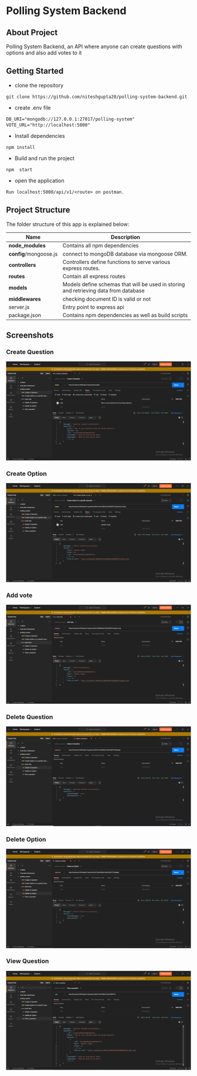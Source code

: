 # Polling System Backend

## About Project

Polling System Backend, an API where anyone can create questions with options and also add votes to it

## Getting Started

- clone the repository

```
git clone https://github.com/niteshgupta20/polling-system-backend.git
```

- create .env file
```
DB_URI="mongodb://127.0.0.1:27017/polling-system"
VOTE_URL="http://localhost:5000"
```

- Install dependencies

```
npm install
```

- Build and run the project

```
npm  start
```

- open the application

```
Run localhost:5000/api/v1/<route> on postman.
```

## Project Structure

The folder structure of this app is explained below:

| Name                   | Description                                                                          |
| ---------------------- | ------------------------------------------------------------------------------------ |
| **node_modules**       | Contains all npm dependencies                                                        |
| **config**/mongoose.js | connect to mongoDB database via mongoose ORM.                                        |
| **controllers**        | Controllers define functions to serve various express routes.                        |
| **routes**             | Contain all express routes                                                           |
| **models**             | Models define schemas that will be used in storing and retrieving data from database |
| **middlewares**        | checking document ID is valid or not                                                 |
| server.js              | Entry point to express api                                                           |
| package.json           | Contains npm dependencies as well as build scripts                                   |

## Screenshots

### Create Question
![Create Question](https://github.com/niteshgupta20/polling-system-backend/blob/master/screenshots/create-question.PNG?raw=true)

### Create Option
![Create Option](https://github.com/niteshgupta20/polling-system-backend/blob/master/screenshots/add-option.PNG?raw=true)

### Add vote
![Add Vote](https://github.com/niteshgupta20/polling-system-backend/blob/master/screenshots/add-vote.PNG?raw=true)

###  Delete Question
![Delete Question](https://github.com/niteshgupta20/polling-system-backend/blob/master/screenshots/delete-question.PNG?raw=true)

###  Delete Option
![Delete Option](https://github.com/niteshgupta20/polling-system-backend/blob/master/screenshots/delete-option.PNG?raw=true)

###  View Question
![View Question](https://github.com/niteshgupta20/polling-system-backend/blob/master/screenshots/view-question.PNG?raw=true)